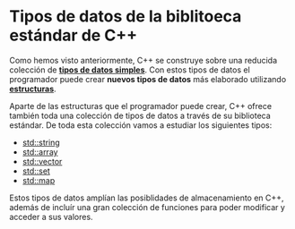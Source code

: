 # Tipos de datos de la biblitoeca estándar de C++

Como hemos visto anteriormente, C++ se construye sobre una reducida colección de **[tipos de datos simples](../variables/tipossimples.md)**. Con estos tipos de datos el programador puede crear **nuevos tipos de datos** más elaborado utilizando **[estructuras](../variables/estructuras.md)**.

Aparte de las estructuras que el programador puede crear, C++ ofrece también toda una colección de tipos de datos a través de su biblioteca estándar. De toda esta colección vamos a estudiar los siguientes tipos:

  * [std::string](./string.md)
  * [std::array](./array.md)
  * [std::vector](./vector.md)
  * [std::set](./set.md)
  * [std::map](./map.md)

Estos tipos de datos amplían las posiblidades de almacenamiento en C++, además de incluír una gran colección de funciones para poder modificar y acceder a sus valores. 